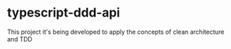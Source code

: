 # typescript-ddd-api
This project it's being developed to apply the concepts of clean architecture and TDD
